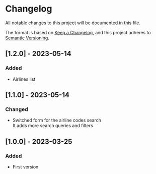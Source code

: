 # Changelog

All notable changes to this project will be documented in this file.

The format is based on [Keep a Changelog](https://keepachangelog.com/en/1.1.0/),
and this project adheres to [Semantic Versioning](https://semver.org/spec/v2.0.0.html).

## [1.2.0] - 2023-05-14

### Added

-   Airlines list

## [1.1.0] - 2023-05-14

### Changed

-   Switched form for the airline codes search  
    It adds more search queries and filters

## [1.0.0] - 2023-03-25

### Added

-   First version
